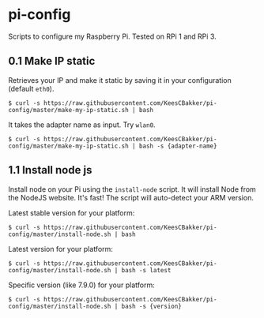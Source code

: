 # pi-config
Scripts to configure my Raspberry Pi. Tested on RPi 1 and RPi 3.

## 0.1 Make IP static
Retrieves your IP and make it static by saving it in your configuration (default `eth0`). <br/>
```
$ curl -s https://raw.githubusercontent.com/KeesCBakker/pi-config/master/make-my-ip-static.sh | bash
```
It takes the adapter name as input. Try `wlan0`.
```
$ curl -s https://raw.githubusercontent.com/KeesCBakker/pi-config/master/make-my-ip-static.sh | bash -s {adapter-name}
```

## 1.1 Install node js
Install node on your Pi using the `install-node` script. It will install Node from the NodeJS website. It's fast! The script will auto-detect your ARM version.

Latest stable version for your platform: <br/>
```
$ curl -s https://raw.githubusercontent.com/KeesCBakker/pi-config/master/install-node.sh | bash
```
Latest version for your platform: <br/>
```
$ curl -s https://raw.githubusercontent.com/KeesCBakker/pi-config/master/install-node.sh | bash -s latest
```
Specific version (like 7.9.0) for your platform: <br/>
```
$ curl -s https://raw.githubusercontent.com/KeesCBakker/pi-config/master/install-node.sh | bash -s {version}
```
